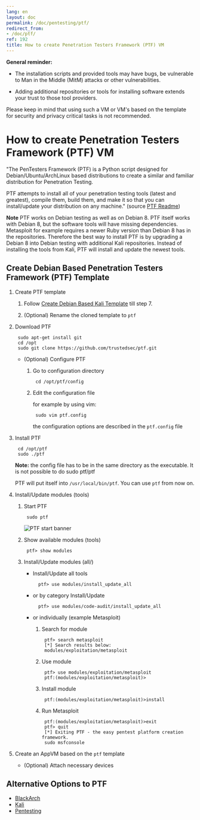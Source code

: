 ```yaml
---
lang: en
layout: doc
permalink: /doc/pentesting/ptf/
redirect_from:
- /doc/ptf/
ref: 192
title: How to create Penetration Testers Framework (PTF) VM
---
```


**General reminder:**

- The installation scripts and provided tools may have bugs, be vulnerable to Man in the Middle (MitM) attacks or other vulnerabilities.

- Adding additional repositories or tools for installing software extends your trust to those tool providers.

Please keep in mind that using such a VM or VM's based on the template for security and privacy critical tasks is not recommended.

How to create Penetration Testers Framework (PTF) VM
====================================================

"The PenTesters Framework (PTF) is a Python script designed for Debian/Ubuntu/ArchLinux based distributions to create a similar and familiar distribution for Penetration Testing.

PTF attempts to install all of your penetration testing tools (latest and greatest), compile them, build them, and make it so that you can install/update your distribution on any machine." (source [PTF Readme](https://github.com/trustedsec/ptf/blob/master/README.md))

**Note** PTF works on Debian testing as well as on Debian 8. PTF itself works with Debian 8, but the software tools will have missing dependencies. Metasploit for example requires a newer Ruby version than Debian 8 has in the repositories. Therefore the best way to install PTF is by upgrading a Debian 8 into Debian testing with additional Kali repositories. Instead of installing the tools from Kali, PTF will install and update the newest tools.

Create Debian Based Penetration Testers Framework (PTF) Template
----------------------------------------------------------------

1. Create PTF template

    1. Follow [Create Debian Based Kali Template](/doc/pentesting/kali/) till step 7.

    2. (Optional) Rename the cloned template to `ptf`

2. Download PTF

        sudo apt-get install git
        cd /opt
        sudo git clone https://github.com/trustedsec/ptf.git

    - (Optional) Configure PTF

        1. Go to configuration directory

                cd /opt/ptf/config

        2. Edit the configuration file

            for example by using vim:

                sudo vim ptf.config

            the configuration options are described in the `ptf.config` file

3. Install PTF

        cd /opt/ptf
        sudo ./ptf

    **Note:** the config file has to be in the same directory as the executable. It is not
possible to do sudo ptf/ptf

    PTF will put itself into `/usr/local/bin/ptf`. You can use `ptf` from now on.

4. Install/Update modules (tools)

    1. Start PTF

            sudo ptf

        ![PTF start banner](/attachment/wiki/PTF/ptf-banner.png)

    2. Show available modules (tools)

            ptf> show modules

    3. Install/Update modules (all/)

        - Install/Update all tools

                ptf> use modules/install_update_all

        - or by category Install/Update

                ptf> use modules/code-audit/install_update_all

        - or individually (example Metasploit)

            1. Search for module

                    ptf> search metasploit
                    [*] Search results below:
                    modules/exploitation/metasploit

            2. Use module

                    ptf> use modules/exploitation/metasploit
                    ptf:(modules/exploitation/metasploit)>

            3. Install module

                    ptf:(modules/exploitation/metasploit)>install

            4. Run Metasploit

                    ptf:(modules/exploitation/metasploit)>exit
                    ptf> quit
                    [*] Exiting PTF - the easy pentest platform creation framework.
                    sudo msfconsole

5. Create an AppVM based on the `ptf` template

    - (Optional) Attach necessary devices


Alternative Options to PTF
--------------------------

- [BlackArch](/doc/pentesting/blackarch/)
- [Kali](/doc/pentesting/kali/)
- [Pentesting](/doc/pentesting/)
